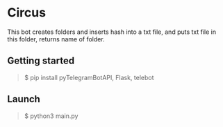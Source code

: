 # Circus
This bot creates folders and inserts hash into a txt file, and puts txt file in this folder, returns name of folder.
## Getting started
>$ pip install pyTelegramBotAPI, Flask, telebot
## Launch
>$ python3 main.py


